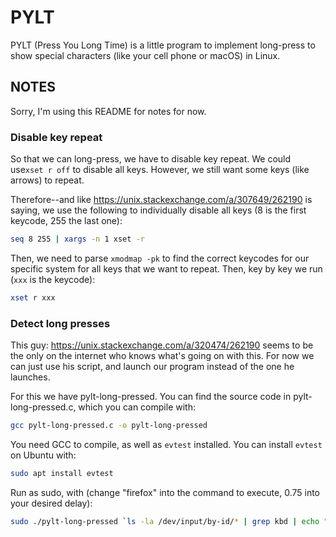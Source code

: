 # PYLT

PYLT (Press You Long Time) is a little program to implement long-press to show special characters (like your cell phone or macOS) in Linux.

## NOTES

Sorry, I'm using this README for notes for now.

### Disable key repeat

So that we can long-press, we have to disable key repeat. We could use`xset r off` to disable all keys. However, we still want some keys (like arrows) to repeat.

Therefore--and like https://unix.stackexchange.com/a/307649/262190 is saying, we use the following to individually disable all keys (8 is the first keycode, 255 the last one):

```bash
seq 8 255 | xargs -n 1 xset -r
```

Then, we need to parse `xmodmap -pk` to find the correct keycodes for our specific system for all keys that we want to repeat. Then, key by key we run (`xxx` is the keycode):

```bash
xset r xxx
```

### Detect long presses

This guy: https://unix.stackexchange.com/a/320474/262190 seems to be the only on the internet who knows what's going on with this. For now we can just use his script, and launch our program instead of the one he launches.

For this we have pylt-long-pressed. You can find the source code in pylt-long-pressed.c, which you can compile with:

```bash
gcc pylt-long-pressed.c -o pylt-long-pressed
```

You need GCC to compile, as well as `evtest` installed. You can install `evtest` on Ubuntu with:

```bash
sudo apt install evtest
```

Run as sudo, with (change "firefox" into the command to execute, 0.75 into your desired delay):

```bash
sudo ./pylt-long-pressed `ls -la /dev/input/by-id/* | grep kbd | echo "/dev/input/""$(awk -F'/' '{print $NF}')"` "sudo -H -u $(whoami) firefox"
```

